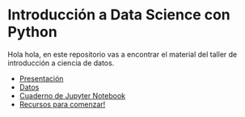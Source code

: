 # Introducción a Data Science con Python
Hola hola, en este repositorio vas a encontrar el material del taller de introducción a ciencia de datos.

* [Presentación](https://github.com/BettySanchez7/Taller_IntroduccionDataScience/blob/main/documentos/AZURE_NOTEBOOKS.pdf)
* [Datos](https://github.com/BettySanchez7/Taller_IntroduccionDataScience/blob/main/documentos/GlobalAzureTaller.pdf)
* [Cuaderno de Jupyter Notebook](https://github.com/BettySanchez7/Taller_IntroduccionDataScience/blob/main/TallerDataScience.ipynb)
* [Recursos para comenzar!](https://github.com/BettySanchez7/Taller_IntroduccionDataScience/blob/main/Recursos.md)
